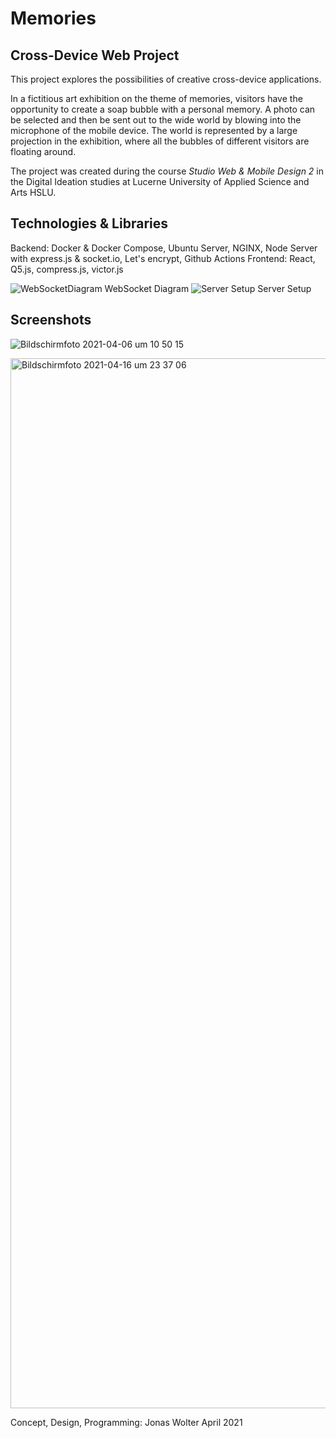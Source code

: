 # Memories 
## Cross-Device Web Project

This project explores the possibilities of creative cross-device applications. 

In a fictitious art exhibition on the theme of memories, visitors have the opportunity to create a soap bubble with a personal memory. A photo can be selected and then be sent out to the wide world by blowing into the microphone of the mobile device. The world is represented by a large projection in the exhibition, where all the bubbles of different visitors are floating around.

The project was created during the course *Studio Web & Mobile Design 2* in the Digital Ideation studies at Lucerne University of Applied Science and Arts HSLU.

## Technologies & Libraries

Backend: Docker & Docker Compose, Ubuntu Server, NGINX, Node Server with express.js & socket.io, Let's encrypt, Github Actions
Frontend: React, Q5.js, compress.js, victor.js

![WebSocketDiagram](https://user-images.githubusercontent.com/55745851/115086768-322af780-9f0d-11eb-88c3-a16f65ad2342.png)
WebSocket Diagram
![Server Setup](https://user-images.githubusercontent.com/55745851/115086777-35be7e80-9f0d-11eb-8631-e3f010938d16.png)
Server Setup

## Screenshots

![Bildschirmfoto 2021-04-06 um 10 50 15](https://user-images.githubusercontent.com/55745851/115086979-a06fba00-9f0d-11eb-87f5-b04f9d308b0f.png)

<img width="1680" alt="Bildschirmfoto 2021-04-16 um 23 37 06" src="https://user-images.githubusercontent.com/55745851/115086999-a796c800-9f0d-11eb-8252-c8a9e0387fc9.png">


Concept, Design, Programming: Jonas Wolter
April 2021
